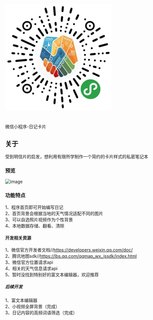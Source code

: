 ![ad](https://github.com/yangcongbb/wechat-dairy-/blob/-/gh_f4e8ac4ab63c_344.jpg)
# 
微信小程序-日记卡片
## 关于
受到明信片的启发，想利用有限所学制作一个简约的卡片样式的私密笔记本
### 预览
![image](https://github.com/yangcongbb/-/blob/-/dddf.gif)
### 功能特点
1、程序首页即可开始编写日记<br>
2、首页背景会根据当地的天气情况适配不同的图片<br>
3、可以自选照片视频作为个性背景<br>
4、本地数据存储、翻看、清除
#### 开发相关资源
1、微信官方开发者文档//https://developers.weixin.qq.com/doc/<br>
2、腾讯地图sdk//https://lbs.qq.com/qqmap_wx_jssdk/index.html<br>
3、微信官方位置请求api<br>
4、相关的天气信息请求api<br>
5、暂时没找到特别好的富文本编辑器，欢迎推荐
##### 后续开发
1、富文本编辑器<br>
2、小视频全屏背景（完成）<br>
3、日记内容的高频词语筛选（完成）

